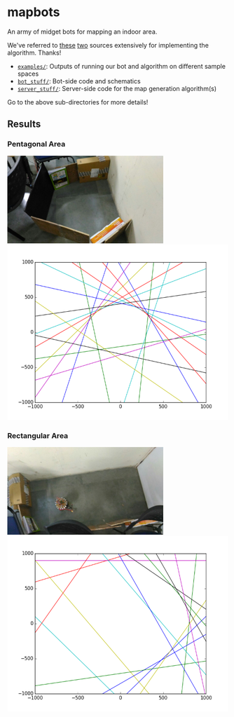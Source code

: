 # mapbots

An army of midget bots for mapping an indoor area.

We've referred to [these][1] [two][2] sources extensively for implementing the algorithm. Thanks!

* [`examples/`](https://github.com/divyanshu-talwar/mapbots/tree/master/examples): Outputs of running our bot and algorithm on different sample spaces
* [`bot_stuff/`](https://github.com/divyanshu-talwar/mapbots/tree/master/bot_stuff): Bot-side code and schematics
* [`server_stuff/`](https://github.com/divyanshu-talwar/mapbots/tree/master/server_stuff): Server-side code for the map generation algorithm(s)

Go to the above sub-directories for more details!

## Results

### Pentagonal Area

<img src="https://raw.githubusercontent.com/static-code-generators/mapbots/master/examples/pentagon_source.jpg" alt="enclosure" height="200">
<img src="https://raw.githubusercontent.com/static-code-generators/mapbots/master/examples/pentagon.png" alt="result" height="400">

### Rectangular Area

<img src="https://raw.githubusercontent.com/static-code-generators/mapbots/master/examples/rect_source.jpg" alt="enclosure" height="200">
<img src="https://raw.githubusercontent.com/static-code-generators/mapbots/master/examples/rect.png" alt="result" height="400">

[1]: http://acoustics.mit.edu/GOATS/2002publications/8.pdf "Robust Mapping and Localization in Indoor Environments Using Sonar Data"
[2]: http://www.iri.upc.edu/people/jsola/JoanSola/objectes/curs_SLAM/SLAM2D/SLAM%20course.pdf "Simulataneous Localization and Mapping with the Extended Kalman Filter"
